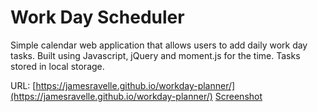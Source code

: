 # Work Day Scheduler

Simple calendar web application that allows users to add daily work day tasks. Built using Javascript, jQuery and moment.js for the time. Tasks stored in local storage.

URL: [https://jamesravelle.github.io/workday-planner/](https://jamesravelle.github.io/workday-planner/)
[Screenshot](./Assets/screenshot.PNG)
